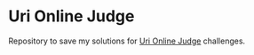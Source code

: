 # Uri Online Judge

Repository to save my solutions for [Uri Online Judge](https://urionlinejudge.com.br/judge/) challenges.
